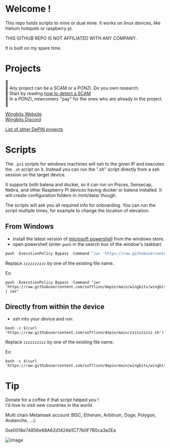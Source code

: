 # Welcome !

This repo holds scripts to mine or dual mine. It works on linux devices, like Helium hotspots or raspberry pi.

THIS GITHUB REPO IS NOT AFFILIATED WITH ANY COMPANY.

It is built on my spare time.

# Projects

🚨  
🚨 Any project can be a SCAM or a PONZI. Do you own research.  
🚨 Start by reading [how to detect a SCAM](https://www.investopedia.com/articles/forex/042315/beware-these-five-bitcoin-scams.asp)  
🚨 In a PONZI, newcomers "pay" for the ones who are already in the project.  
🚨  

[Wingbits Website](https://wingbits.com/)  
[Wingbits Discord](https://discord.com/invite/ZmpRW73qRH)  

[List of other DePIN projects](https://wholovesburrito.com/project-list/)

# Scripts

The `.ps1` scripts for windows machines will ssh to the given IP and executes the `.sh` script on it.  Instead you can run the ".sh" script directly from a ssh session on the target device.

It supports both balena and docker, so it can run on Pisces, Sensecap, Nebra, and other Raspberry PI devices having docker or balena installed. It will create configuration folders in /mnt/data/ though.

The scripts will ask you all required info for onboarding. You can run the script multiple times, for example to change the location of elevation.

## From Windows
- Install the latest version of [microsoft powershell](https://www.microsoft.com/store/productId/9MZ1SNWT0N5D) from the windows store.
- open powershell (enter `pwsh` in the search box of the window's taskbar)
```powershell
pwsh -ExecutionPolicy Bypass -Command "iwr 'https://raw.githubusercontent.com/softlion/depin/main/zzzzzzzzzz.ps1' | iex"
```

Replace `zzzzzzzzzz` by one of the existing file name.

Ex:
```
pwsh -ExecutionPolicy Bypass -Command "iwr 'https://raw.githubusercontent.com/softlion/depin/main/wingbits/wingbits.ps1' | iex"
```

## Directly from within the device
- ssh into your device and run:
```shell
bash -c $(curl 'https://raw.githubusercontent.com/softlion/depin/main/zzzzzzzzzz.sh')
```

Replace `zzzzzzzzzz` by one of the existing file name.

Ex:
```
bash -c $(curl 'https://raw.githubusercontent.com/softlion/depin/main/wingbits/wingbits.sh')
```

# Tip

Donate for a coffee if that script helped you !  
I'd love to visit new countries in the world.

Multi chain Metamask account (BSC, Etherum, Arbitrum, Doge, Polygon, Avalanche, ...):

0xe0018e74856e68A62d142Ab1C77b0F7B0ca3a2Ea

![image](https://github.com/softlion/defli/assets/190756/9d4f1589-5f7f-46f4-ae0d-1190d2e22762)
